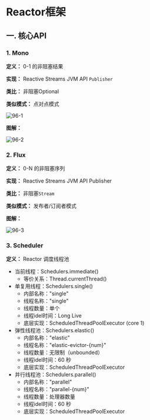 # Reactor框架

## 一. 核心API
### 1. Mono
**定义：** 0-1 的非阻塞结果

**实现：** Reactive Streams JVM API `Publisher`

**类比：** 非阻塞Optional

**类似模式：** 点对点模式

![96-1](https://s2.ax1x.com/2020/01/15/lOXaCQ.png)

**图解：**

![96-2](https://s2.ax1x.com/2020/01/15/lOXLPe.md.png)

### 2. Flux

**定义：** 0-N 的非阻塞序列

**实现：** Reactive Streams JVM API Publisher

**类比：** 非阻塞`Stream`

**类似模式：** 发布者/订阅者模式

**图解：**

![96-3](https://s2.ax1x.com/2020/01/15/lOvyhF.md.png)

### 3. Scheduler

**定义：** Reactor 调度线程池
* 当前线程：Schedulers.immediate()
    * 等价关系：Thread.currentThread()
* 单复用线程：Schedulers.single()
    * 内部名称："single"
    * 线程名称："single"
    * 线程数量：单个
    * 线程idel时间：Long Live
    * 底层实现：ScheduledThreadPoolExecutor (core 1)
* 弹性线程池：Schedulers.elastic()
    * 内部名称："elastic"
    * 线程名称："elastic-evictor-{num}"
    * 线程数量：无限制（unbounded）
    * 线程idel时间：60 秒
    * 底层实现：ScheduledThreadPoolExecutor
* 并行线程池：Schedulers.parallel()
    * 内部名称："parallel"
    * 线程名称："parallel-{num}"
    * 线程数量：处理器数量
    * 线程idel时间：60 秒
    * 底层实现：ScheduledThreadPoolExecutor






<comment/>
